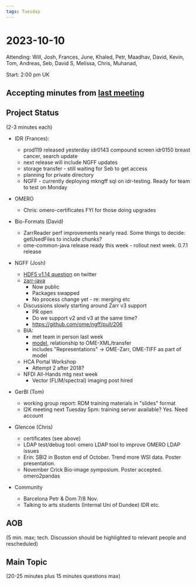 ```yaml
---
tags: Tuesday
---
```


# 2023-10-10

Attending: Will, Josh, Frances, June, Khaled, Petr, Maadhav, David, Kevin, Tom, Andreas, Seb, David S, Melissa, Chris, Muhanad, 

Start: 2:00 pm UK

## Accepting minutes from [last meeting](https://hackmd.io/team/ome?nav=overview)

## Project Status

(2-3 minutes each)

- IDR (Frances):
    - prod119 released yesterday idr0143 compound screen idr0150 breast cancer, search update
    - next release will include NGFF updates
    - storage transfer - still waiting for Seb to get access
    - planning for private directory
    - NGFF - currently deploying mkngff sql on idr-testing. Ready for team to test on Monday

- OMERO
    - Chris: omero-certificates FYI for those doing upgrades

- Bio-Formats (David)
    - ZarrReader perf improvements nearly read. Some things to decide: getUsedFiles to include chunks?
    - ome-common-java release ready this week - rollout next week. 0.7.1 release

- NGFF (Josh)
  * [HDF5 v1.14 question](https://twitter.com/notjustmoore/status/1710616278526755048 ) on twitter
  * [zarr-java](https://github.com/zarr-developers/zarr-java)
    - Now public
    - Packages swapped
    - No process change yet - re: merging etc
  * Discussions slowly starting around Zarr v3 support
    - PR open
    - Do we support v2 and v3 at the same time?
    - https://github.com/ome/ngff/pull/206 
  * BIA:
    - met team in person last week
    - [model](https://github.com/BioImage-Archive/bia-faim-models/blob/main/src/bia\_faim\_models/schema/bia\_faim\_models.yaml), relationship to OME-XML/transfer
    - includes "Representations" -> OME-Zarr, OME-TIFF as part of model
  * HCA Portal Workshop
    - Attempt 2 after 2018?
  * NFDI All-Hands mtg next week
    - Vector (FLIM/spectral) imaging post hired

- GerBI (Tom)
    - working group report: RDM training materials in "slides" format
    - I2K meeting next Tuesday 5pm: training server available? Yes. Need account

- Glencoe (Chris)
    - certificates (see above)
    - LDAP test/debug tool: omero LDAP tool to improve OMERO LDAP issues
    - Erin: SBI2 in Boston end of October. Trend more WSI data. Poster presentation.
    - November Crick Bio-image symposium. Poster accepted. omero2pandas

- Community
    - Barcelona Petr & Dom 7/8 Nov.
    - Talking to arts students (Internal Uni of Dundee) IDR etc.

## AOB

(5 min. max; tech. Discussion should be highlighted to relevant people and rescheduled)

## Main Topic

(20-25 minutes plus 15 minutes questions max)

